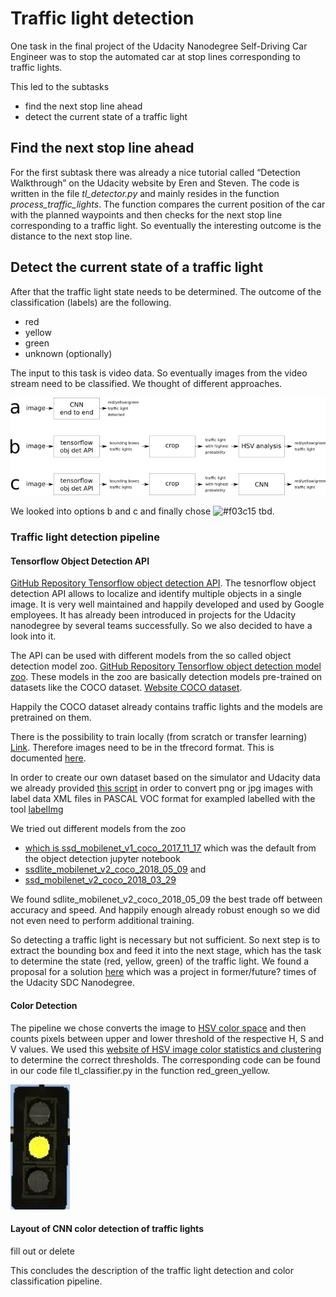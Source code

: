 # Traffic light detection
One task in the final project of the Udacity Nanodegree Self-Driving Car Engineer was to stop the automated car at stop lines corresponding to traffic lights.

This led to the subtasks

* find the next stop line ahead
* detect the current state of a traffic light

## Find the next stop line ahead
For the first subtask there was already a nice tutorial called “Detection Walkthrough” on the Udacity website by Eren and Steven. The code is written in the file _tl_detector.py_ and mainly resides in the function _process_traffic_lights_. The function compares the current position of the car with the planned waypoints and then checks for the next stop line corresponding to a traffic light. So eventually the interesting outcome is the distance to the next stop line.

## Detect the current state of a traffic light
After that the traffic light state needs to be determined. The outcome of the classification (labels) are the following.

* red
* yellow
* green
* unknown (optionally)

The input to this task is video data. So eventually images from the video stream need to be classified. We thought of different approaches.

<img src="traffic_light_detection_architectures.png" width=640>

We looked into options b and c and finally chose ![#f03c15](https://placehold.it/15/f03c15/000000?text=+) tbd.

### Traffic light detection pipeline

#### Tensorflow Object Detection API 

[GitHub Repository Tensorflow object detection API](https://github.com/tensorflow/models/tree/master/research/object_detection).
The tesnorflow object detection API allows to localize and identify multiple objects in a single image. It is very well maintained and happily developed and used by Google employees. It has already been introduced in projects for the Udacity nanodegree by several teams successfully. So we also decided to have a look into it.

The API can be used with different models from the so called object detection model zoo. [GitHub Repository Tensorflow object detection model zoo](https://github.com/tensorflow/models/blob/master/research/object_detection/g3doc/detection_model_zoo.md). These models in the zoo are basically detection models pre-trained on datasets like the COCO dataset. [Website COCO dataset](http://cocodataset.org).

Happily the COCO dataset already contains traffic lights and the models are pretrained on them.

There is the possibility to train locally (from scratch or transfer learning) [Link](https://github.com/tensorflow/models/blob/master/research/object_detection/g3doc/running_locally.md). Therefore images need to be in the tfrecord format. This is documented [here](https://github.com/tensorflow/models/blob/master/research/object_detection/g3doc/using_your_own_dataset.md).

In order to create our own dataset based on the simulator and Udacity data we already provided [this script](https://github.com/mcounter/RealSDC/blob/master/Test_Images/Simulator/test/conv2tfrec.py) in order to convert png or jpg images with label data XML files in PASCAL VOC format for exampled labelled with the tool [labelImg](https://github.com/tzutalin/labelImg)

We tried out different models from the zoo

* [which is ssd_mobilenet_v1_coco_2017_11_17](https://github.com/tensorflow/models/blob/master/research/object_detection/object_detection_tutorial.ipynb) which was the default from the object detection jupyter notebook 
* [ssdlite_mobilenet_v2_coco_2018_05_09](http://download.tensorflow.org/models/object_detection/ssdlite_mobilenet_v2_coco_2018_05_09.tar.gz) and 
* [ssd_mobilenet_v2_coco_2018_03_29](http://download.tensorflow.org/models/object_detection/ssd_mobilenet_v2_coco_2018_03_29)

We found sdlite_mobilenet_v2_coco_2018_05_09 the best trade off between accuracy and speed. And happily enough already robust enough so we did not even need to perform additional training.

So detecting a traffic light is necessary but not sufficient. So next step is to extract the bounding box and feed it into the next stage, which has the task to determine the state (red, yellow, green) of the traffic light. We found a proposal for a solution [here](https://github.com/udacity/iSDC-P5-traffic-light-classifier-starter-code/blob/master/Traffic_Light_Classifier.ipynb) which was a project in former/future? times of the Udacity SDC Nanodegree.


#### Color Detection
The pipeline we chose converts the image to [HSV color space](https://en.wikipedia.org/wiki/HSL_and_HSV) and then counts pixels between upper and lower threshold of the respective H, S and V values. We used this [website of HSV image color statistics and clustering](http://mkweb.bcgsc.ca/color-summarizer/) to determine the correct thresholds. The corresponding code can be found in our code file tl_classifier.py in the function red_green_yellow.

<img src="traffic_light_crop.png" height=200>


#### Layout of CNN color detection of traffic lights
fill out or delete

This concludes the description of the traffic light detection and color classification pipeline.

